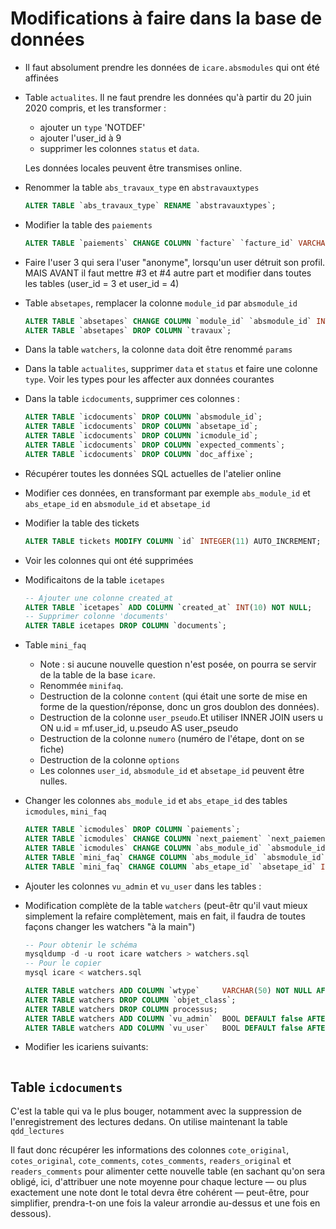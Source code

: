 # Modifications à faire dans la base de données

* Il faut absolument prendre les données de `icare.absmodules` qui ont été affinées

* Table `actualites`. Il ne faut prendre les données qu'à partir du 20 juin 2020 compris, et les transformer :
  * ajouter un `type` 'NOTDEF'
  * ajouter l'user_id à 9
  * supprimer les colonnes `status` et `data`.

  Les données locales peuvent être transmises online.

* Renommer la table `abs_travaux_type` en `abstravauxtypes`

  ~~~SQL
  ALTER TABLE `abs_travaux_type` RENAME `abstravauxtypes`;
  ~~~

* Modifier la table des `paiements`

  ~~~SQL
  ALTER TABLE `paiements` CHANGE COLUMN `facture` `facture_id` VARCHAR(30) NOT NULL;
  ~~~

* Faire l'user 3 qui sera l'user "anonyme", lorsqu'un user détruit son profil.
  MAIS AVANT il faut mettre #3 et #4 autre part et modifier dans toutes les tables (user_id = 3 et user_id = 4)

* Table `absetapes`, remplacer la colonne `module_id` par `absmodule_id`

  ~~~SQL
  ALTER TABLE `absetapes` CHANGE COLUMN `module_id` `absmodule_id` INT(2) NOT NULL
  ALTER TABLE `absetapes` DROP COLUMN `travaux`;
  ~~~

* Dans la table `watchers`, la colonne `data` doit être renommé `params`

* Dans la table `actualites`, supprimer `data` et `status` et faire une colonne `type`.
  Voir les types pour les affecter aux données courantes

* Dans la table `icdocuments`, supprimer ces colonnes :

  ~~~SQL
  ALTER TABLE `icdocuments` DROP COLUMN `absmodule_id`;
  ALTER TABLE `icdocuments` DROP COLUMN `absetape_id`;
  ALTER TABLE `icdocuments` DROP COLUMN `icmodule_id`;
  ALTER TABLE `icdocuments` DROP COLUMN `expected_comments`;
  ALTER TABLE `icdocuments` DROP COLUMN `doc_affixe`;
  ~~~
* Récupérer toutes les données SQL actuelles de l'atelier online

* Modifier ces données, en transformant par exemple `abs_module_id` et `abs_etape_id` en `absmodule_id` et `absetape_id`

* Modifier la table des tickets

  ~~~SQL
  ALTER TABLE tickets MODIFY COLUMN `id` INTEGER(11) AUTO_INCREMENT;
  ~~~

* Voir les colonnes qui ont été supprimées

* Modificaitons de la table `icetapes`

  ~~~SQL
  -- Ajouter une colonne created_at
  ALTER TABLE `icetapes` ADD COLUMN `created_at` INT(10) NOT NULL;
  -- Supprimer colonne 'documents'
  ALTER TABLE icetapes DROP COLUMN `documents`;
  ~~~

* Table `mini_faq`
  * Note : si aucune nouvelle question n'est posée, on pourra se servir de
    la table de la base `icare`.
  * Renommée `minifaq`.
  * Destruction de la colonne `content` (qui était une sorte de mise en forme de la question/réponse, donc un gros doublon des données).
  * Destruction de la colonne `user_pseudo`.Et utiliser INNER JOIN users u ON u.id = mf.user_id, u.pseudo AS user_pseudo
  * Destruction de la colonne `numero` (numéro de l'étape, dont on se fiche)
  * Destruction de la colonne `options`
  * Les colonnes `user_id`, `absmodule_id` et `absetape_id` peuvent être nulles.

* Changer les colonnes `abs_module_id` et `abs_etape_id` des tables `icmodules`, `mini_faq`

  ~~~SQL
  ALTER TABLE `icmodules` DROP COLUMN `paiements`;
  ALTER TABLE `icmodules` CHANGE COLUMN `next_paiement` `next_paiement_at` INT(10) DEFAULT NULL;
  ALTER TABLE `icmodules` CHANGE COLUMN `abs_module_id` `absmodule_id` INT(2) NOT NULL;
  ALTER TABLE `mini_faq` CHANGE COLUMN `abs_module_id` `absmodule_id` INT(2) NOT NULL;
  ALTER TABLE `mini_faq` CHANGE COLUMN `abs_etape_id` `absetape_id` INT(2) NOT NULL;
  ~~~

* Ajouter les colonnes `vu_admin` et `vu_user` dans les tables :

* Modification complète de la table `watchers` (peut-êtr qu'il vaut mieux simplement la refaire complètement, mais en fait, il faudra de toutes façons changer les watchers "à la main")
  ~~~SQL
  -- Pour obtenir le schéma
  mysqldump -d -u root icare watchers > watchers.sql
  -- Pour le copier
  mysql icare < watchers.sql
  ~~~
  ~~~SQL
  ALTER TABLE watchers ADD COLUMN `wtype`     VARCHAR(50) NOT NULL AFTER id;
  ALTER TABLE watchers DROP COLUMN `objet_class`;
  ALTER TABLE watchers DROP COLUMN processus;
  ALTER TABLE watchers ADD COLUMN `vu_admin`  BOOL DEFAULT false AFTER data;
  ALTER TABLE watchers ADD COLUMN `vu_user`   BOOL DEFAULT false AFTER `vu_admin`;
  ~~~

* Modifier les icariens suivants:

  ~~~SQL
  ~~~

## Table `icdocuments`

C'est la table qui va le plus bouger, notamment avec la suppression de l'enregistrement des lectures dedans. On utilise maintenant la table `qdd_lectures`

Il faut donc récupérer les informations des colonnes `cote_original`, `cotes_original`, `cote_comments`, `cotes_comments`, `readers_original` et `readers_comments` pour alimenter cette nouvelle table (en sachant qu'on sera obligé, ici, d'attribuer une note moyenne pour chaque lecture — ou plus exactement une note dont le total devra être cohérent — peut-être, pour simplifier, prendra-t-on une fois la valeur arrondie au-dessus et une fois en dessous).
